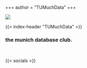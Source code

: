 +++
author = "TUMuchData"
+++

<img src="images/logo_white.svg" style="max-width: 200px;" />

{{< index-header "TUMuchData" >}}

<h3 class="tumuchdata-subtext">the munich database club.</h3>

<br>

{{< socials >}}
